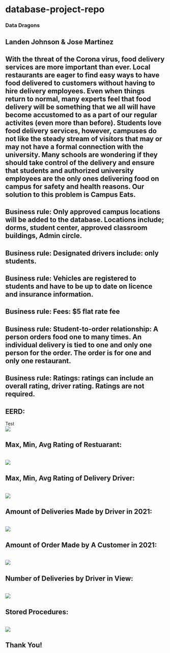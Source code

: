 # database-project-repo
### Data Dragons

## Landen Johnson & Jose Martinez


## With the threat of the Corona virus, food delivery services are more important than ever.  Local restaurants are eager to find easy ways to have food delivered to customers without having to hire delivery employees. Even when things return to normal, many experts feel that food delivery will be something that we all will have become accustomed to as a part of our regular activites (even more than before). Students love food delivery services, however, campuses do not like the steady stream of visitors that may or  may not have a formal connection with the university. Many schools are wondering if they should take control of the delivery and ensure that students and authorized university employees are the only ones delivering food on campus for safety and health reasons. Our solution to this problem is Campus Eats.


## Business rule: Only approved campus locations will be added to the database. Locations include; dorms, student center, approved classroom buildings, Admin circle.
## Business rule: Designated drivers include: only students.
## Business rule: Vehicles are registered to students and have to be up to date on licence and insurance information.
## Business rule: Fees: $5 flat rate fee
## Business rule: Student-to-order relationship: A person orders food one to many times.  An individual delivery is tied to one and only one person for the order.  The order is for one and only one restaurant.
## Business rule: Ratings: ratings can include an overall rating, driver rating. Ratings are not required.

## EERD:
Test
<br> <img src="images/EERD.png">

## Max, Min, Avg Rating of Restuarant:
<br> <img src="images/MaxMinAvgRating.png">

## Max, Min, Avg Rating of Delivery Driver:
<br> <img src="images/MaxMinAvg ratingDriver.png">

## Amount of Deliveries Made by Driver in 2021:
<br> <img src="images/DriverCount over a year.png">

## Amount of Order Made by A Customer in 2021:
<br> <img src="images/CustomerCount over a year.png">

## Number of Deliveries by Driver in View:
<br> <img src="images/ViewDriver2.png">

## Stored Procedures:
<br> <img src="images/Storedprocedures for courteous ratingMinMax.png">


## Thank You!
